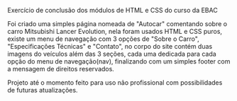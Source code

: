 Exercício de conclusão dos módulos de HTML e CSS do curso da EBAC

Foi criado uma simples página nomeada de "Autocar" comentando sobre o carro Mitsubishi Lancer Evolution, nela foram usados HTML e CSS puros, existe um menu de navegação com 3 opções de "Sobre o Carro", "Especificações Técnicas" e "Contato", no corpo do site contém duas imagens do veículos além das 3 seções, cada uma dedicada para cada opção do menu de navegação(nav), finalizando com um simples footer com a mensagem de direitos reservados.

Projeto até o momento feito para uso não profissional com possibilidades de futuras atualizações.
